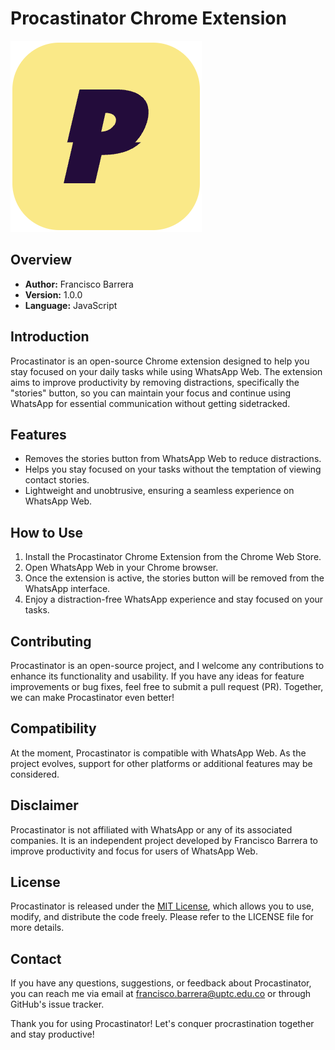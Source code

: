 # Procastinator Chrome Extension

![Procastinator Logo](assets/icon_2.png)

## Overview

- **Author:** Francisco Barrera
- **Version:** 1.0.0
- **Language:** JavaScript

## Introduction

Procastinator is an open-source Chrome extension designed to help you stay focused on your daily tasks while using WhatsApp Web. The extension aims to improve productivity by removing distractions, specifically the "stories" button, so you can maintain your focus and continue using WhatsApp for essential communication without getting sidetracked.

## Features

- Removes the stories button from WhatsApp Web to reduce distractions.
- Helps you stay focused on your tasks without the temptation of viewing contact stories.
- Lightweight and unobtrusive, ensuring a seamless experience on WhatsApp Web.

## How to Use

1. Install the Procastinator Chrome Extension from the Chrome Web Store.
2. Open WhatsApp Web in your Chrome browser.
3. Once the extension is active, the stories button will be removed from the WhatsApp interface.
4. Enjoy a distraction-free WhatsApp experience and stay focused on your tasks.

## Contributing

Procastinator is an open-source project, and I welcome any contributions to enhance its functionality and usability. If you have any ideas for feature improvements or bug fixes, feel free to submit a pull request (PR). Together, we can make Procastinator even better!

## Compatibility

At the moment, Procastinator is compatible with WhatsApp Web. As the project evolves, support for other platforms or additional features may be considered.

## Disclaimer

Procastinator is not affiliated with WhatsApp or any of its associated companies. It is an independent project developed by Francisco Barrera to improve productivity and focus for users of WhatsApp Web.

## License

Procastinator is released under the [MIT License](LICENSE), which allows you to use, modify, and distribute the code freely. Please refer to the LICENSE file for more details.

## Contact

If you have any questions, suggestions, or feedback about Procastinator, you can reach me via email at francisco.barrera@uptc.edu.co or through GitHub's issue tracker.

Thank you for using Procastinator! Let's conquer procrastination together and stay productive!
